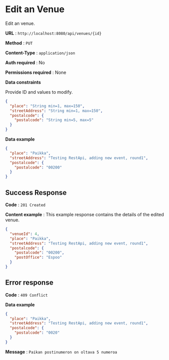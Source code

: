 # Edit an Venue

Edit an venue.

**URL** : `http://localhost:8080/api/venues/{id}`

**Method** : `PUT`

**Content-Type** : `application/json`

**Auth required** : No

**Permissions required** : None

**Data constraints**

Provide ID and values to modify.

```json
{
  "place": "String min=1, max=150",
  "streetAddress": "String min=1, max=150",
  "postalcode": {
    "postalcode": "String min=5, max=5"
  }
}
```

**Data example**

```json
{
  "place": "Paikka",
  "streetAddress": "Testing RestApi, adding new event, round1",
  "postalcode": {
    "postalcode": "00200"
  }
}
```

## Success Response

**Code** : `201 Created`

**Content example** : This example response contains the details of the edited venue.

```json
{
  "venueId": 4,
  "place": "Paikka",
  "streetAddress": "Testing RestApi, adding new event, round1",
  "postalcode": {
    "postalcode": "00200",
    "postOffice": "Espoo"
  }
}
```

## Error response

**Code** : `409 Conflict`

**Data example**

```json
{
  "place": "Paikka",
  "streetAddress": "Testing RestApi, adding new event, round1",
  "postalcode": {
    "postalcode": "0020"
  }
}
```

**Message** : `Paikan postinumeron on oltava 5 numeroa`

